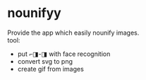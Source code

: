 # nounifyy
Provide the app which easily nounify images.  
tool:
- put ⌐◨-◨ with face recognition
- convert svg to png
- create gif from images